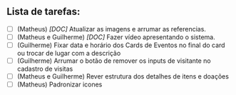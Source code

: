 ## Lista de tarefas:

- [ ] (Matheus) _[DOC]_ Atualizar as imagens e arrumar as referencias.
- [ ] (Matheus e Guilherme) _[DOC]_ Fazer vídeo apresentando o sistema.
- [ ] (Guilherme) Fixar data e horário dos Cards de Eventos no final do card ou trocar de lugar com a descrição
- [ ] (Guilherme) Arrumar o botão de remover os inputs de visitante no cadastro de visitas
- [ ] (Matheus e Guilherme) Rever estrutura dos detalhes de itens e doações
- [ ] (Matheus) Padronizar icones
